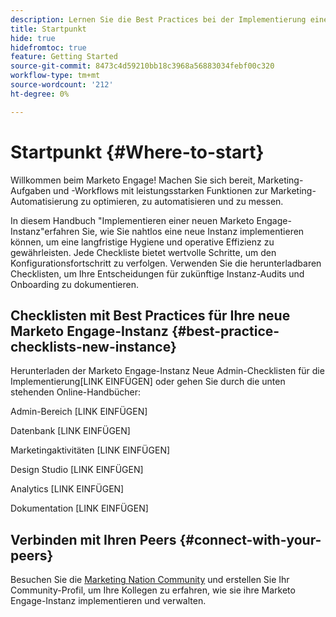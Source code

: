 ```yaml
---
description: Lernen Sie die Best Practices bei der Implementierung einer neuen Marketo Engage-Instanz kennen. Die Leistungsüberwachung hilft Ihnen dabei, Marketo Engage optimal zu nutzen und Ihre Instanz für langfristige Hygiene und Effizienz einzurichten. Als neuer Administrator, der in einer neuen Instanz navigiert, verwenden Sie diese Handbücher, um fokussiert und organisiert zu bleiben.
title: Startpunkt
hide: true
hidefromtoc: true
feature: Getting Started
source-git-commit: 8473c4d59210bb18c3968a56883034febf00c320
workflow-type: tm+mt
source-wordcount: '212'
ht-degree: 0%

---
```


# Startpunkt {#Where-to-start}

Willkommen beim Marketo Engage! Machen Sie sich bereit, Marketing-Aufgaben und -Workflows mit leistungsstarken Funktionen zur Marketing-Automatisierung zu optimieren, zu automatisieren und zu messen.

In diesem Handbuch &quot;Implementieren einer neuen Marketo Engage-Instanz&quot;erfahren Sie, wie Sie nahtlos eine neue Instanz implementieren können, um eine langfristige Hygiene und operative Effizienz zu gewährleisten. Jede Checkliste bietet wertvolle Schritte, um den Konfigurationsfortschritt zu verfolgen. Verwenden Sie die herunterladbaren Checklisten, um Ihre Entscheidungen für zukünftige Instanz-Audits und Onboarding zu dokumentieren.

## Checklisten mit Best Practices für Ihre neue Marketo Engage-Instanz {#best-practice-checklists-new-instance}

Herunterladen der Marketo Engage-Instanz Neue Admin-Checklisten für die Implementierung[LINK EINFÜGEN] oder gehen Sie durch die unten stehenden Online-Handbücher:

Admin-Bereich [LINK EINFÜGEN]

Datenbank [LINK EINFÜGEN]

Marketingaktivitäten [LINK EINFÜGEN]

Design Studio [LINK EINFÜGEN]

Analytics [LINK EINFÜGEN]

Dokumentation [LINK EINFÜGEN]

## Verbinden mit Ihren Peers {#connect-with-your-peers}

Besuchen Sie die [Marketing Nation Community](https://nation.marketo.com/) und erstellen Sie Ihr Community-Profil, um Ihre Kollegen zu erfahren, wie sie ihre Marketo Engage-Instanz implementieren und verwalten.
